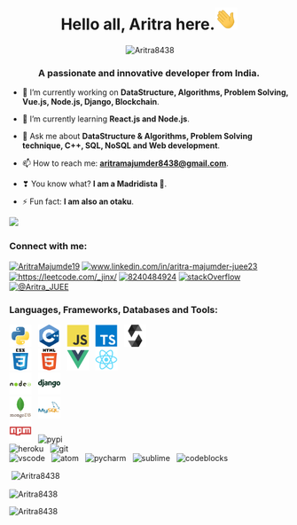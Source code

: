 <h1 align="center">Hello all, Aritra here.<img src="https://raw.githubusercontent.com/ptyadana/ptyadana/master/wave.gif" alt="python3" width="40" height="40"/></h1>
<p align="center">&nbsp;<img align="center" src="https://github-stats-alpha.vercel.app/api?username=Aritra8438&cc=504&tc=BD2&ic=EC3&bc=000" alt="Aritra8438" /></p>
<h3 align="center">A passionate and innovative developer from India.</h3>

- 🔭 I’m currently working on **DataStructure, Algorithms, Problem Solving, Vue.js, Node.js, Django, Blockchain**.

- 🌱 I’m currently learning **React.js and Node.js**.

- 💬 Ask me about **DataStructure & Algorithms, Problem Solving technique, C++, SQL, NoSQL and Web development**.

- 📫 How to reach me: **aritramajumder8438@gmail.com**.

- ❣ You know what? **I am a Madridista 🤍**.

- ⚡ Fun fact: **I am also an otaku**.

![](https://komarev.com/ghpvc/?username=Aritra8438&color=green)

<h3 align="left">Connect with me:</h3>
<p align="left">
<a href="https://twitter.com/AritraMajumde19" target="blank"><img align="center" src="https://raw.githubusercontent.com/rahuldkjain/github-profile-readme-generator/master/src/images/icons/Social/twitter.svg" alt="AritraMajumde19" height="30" width="40" /></a>
<a href="https://www.linkedin.com/in/aritra-majumder-juee23" target="blank"><img align="center" src="https://raw.githubusercontent.com/rahuldkjain/github-profile-readme-generator/master/src/images/icons/Social/linked-in-alt.svg" alt="www.linkedin.com/in/aritra-majumder-juee23" height="30" width="40" /></a>
<a href="https://leetcode.com/_jinx/" target="blank"><img align="center" src="https://raw.githubusercontent.com/rahuldkjain/github-profile-readme-generator/master/src/images/icons/Social/leet-code.svg" alt="https://leetcode.com/_jinx/" height="30" width="40" /></a>
<a href="https://api.whatsapp.com/send?phone=8240484924" target="blank"><img align="center" src="https://raw.githubusercontent.com/rahuldkjain/github-profile-readme-generator/master/src/images/icons/Social/whatsapp.svg" alt="8240484924" height="30" width="40" /></a>
<a href="https://stackexchange.com/users/14895077/aritra-majumder" target="blank"><img align="center" src="https://raw.githubusercontent.com/rahuldkjain/github-profile-readme-generator/master/src/images/icons/Social/stack-overflow.svg" alt="stackOverflow" height="30" width="40" /></a>
<a href="https://t.me/Aritra_JUEE" target="blank"><img align="center" src="https://upload.wikimedia.org/wikipedia/commons/thumb/8/82/Telegram_logo.svg/2048px-Telegram_logo.svg.png" alt="@Aritra_JUEE" height="30" width="30" /></a>

<h3 align="left">Languages, Frameworks, Databases and Tools:</h3>
<p align="left"> 
<a> <img src="https://raw.githubusercontent.com/devicons/devicon/master/icons/python/python-original.svg" alt="python3" width="40" height="40"/> </a> &nbsp <a> <img src="https://raw.githubusercontent.com/devicons/devicon/master/icons/cplusplus/cplusplus-original.svg" alt="cplusplus" width="40" height="40"/> </a>&nbsp<a> <img src="https://raw.githubusercontent.com/devicons/devicon/master/icons/javascript/javascript-original.svg" alt="JavaScript" width="40" height="40"/> </a>&nbsp<a> <img src="https://raw.githubusercontent.com/devicons/devicon/master/icons/typescript/typescript-original.svg" alt="Typescript" width="40" height="40"/> </a>&nbsp<a> <img src="https://raw.githubusercontent.com/devicons/devicon/master/icons/solidity/solidity-original.svg" alt="Solidity" width="40" height="40"/> </a><br><a> <img src="https://raw.githubusercontent.com/devicons/devicon/master/icons/css3/css3-original-wordmark.svg" alt="css3" width="40" height="40"/> </a>&nbsp<a> <img src="https://raw.githubusercontent.com/devicons/devicon/master/icons/html5/html5-original-wordmark.svg" alt="html5" width="40" height="40"/> </a>&nbsp<a> <img src="https://raw.githubusercontent.com/devicons/devicon/master/icons/vuejs/vuejs-original.svg" alt="VueJS" width="40" height="40"/> </a>&nbsp<a> <img src="https://raw.githubusercontent.com/devicons/devicon/master/icons/react/react-original.svg" alt="ReactJS" width="40" height="40"/> </a><br><a> <img src="https://raw.githubusercontent.com/devicons/devicon/master/icons/nodejs/nodejs-original-wordmark.svg" alt="nodejs" width="40" height="40"/> </a>&nbsp<a> <img src="https://raw.githubusercontent.com/devicons/devicon/master/icons/django/django-plain-wordmark.svg" alt="django" width="40" height="40"/> </a><br><a> <img src="https://raw.githubusercontent.com/devicons/devicon/master/icons/mongodb/mongodb-original-wordmark.svg" alt="mongodb" width="40" height="40"/> </a> &nbsp <a> <img src="https://raw.githubusercontent.com/devicons/devicon/master/icons/mysql/mysql-original-wordmark.svg" alt="mysql" width="40" height="40"/> </a><br><a> <img src="https://raw.githubusercontent.com/devicons/devicon/master/icons/npm/npm-original-wordmark.svg" alt="npm" width="40" height="40"/> </a>&nbsp<a> <img src="https://miro.medium.com/max/1024/0*Pt6k305uPu1iGz0h.png" alt="pypi" width="40" height="40"/> </a><br><a><img src="https://www.liblogo.com/img-logo/he246h752-heroku-logo-heroku-original-wordmark-logo-free-icon-of-devicon.png" alt="heroku" width="40" height="40"></a> &nbsp <a><img src="https://upload.wikimedia.org/wikipedia/commons/thumb/3/3f/Git_icon.svg/2048px-Git_icon.svg.png" alt="git" width="40" height="40"></a><br><a><img src="https://upload.wikimedia.org/wikipedia/commons/thumb/9/9a/Visual_Studio_Code_1.35_icon.svg/2048px-Visual_Studio_Code_1.35_icon.svg.png" alt="vscode" width="40" height="40"></a> &nbsp <a><img src="https://icon-library.com/images/atom-icon-png/atom-icon-png-28.jpg" alt="atom" width="40" height="40"></a> &nbsp <a><img src="https://upload.wikimedia.org/wikipedia/commons/thumb/1/1d/PyCharm_Icon.svg/1024px-PyCharm_Icon.svg.png" alt="pycharm" width="40" height="40"></a> &nbsp <a><img src="https://www.sublimehq.com/images/sublime_text.png" alt="sublime" width="40" height="40"></a> &nbsp <a><img src="https://upload.wikimedia.org/wikipedia/commons/thumb/b/bb/Breezeicons-apps-48-codeblocks.svg/1024px-Breezeicons-apps-48-codeblocks.svg.png" alt="codeblocks" width="40" height="40"></a>    
</p>




<p>&nbsp;<img align="center" src="https://github-readme-stats.vercel.app/api?username=Aritra8438&show_icons=true&locale=en&theme=moltack" alt="Aritra8438" /></p>

<p><img align="center" src="https://github-readme-streak-stats.herokuapp.com/?user=Aritra8438&theme=solarized-dark" alt="Aritra8438" /></p>
<p><img align="left" src="https://github-readme-stats.vercel.app/api/top-langs?username=Aritra8438&show_icons=true&locale=en&layout=detailed&theme=maroongold" alt="Aritra8438" /></p>




